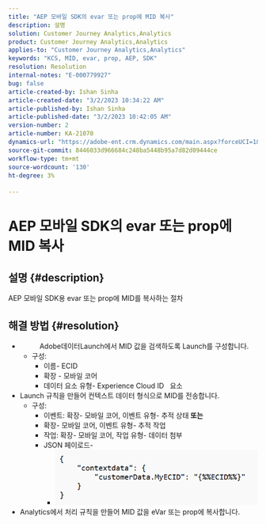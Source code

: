 ```yaml
---
title: "AEP 모바일 SDK의 evar 또는 prop에 MID 복사"
description: 설명
solution: Customer Journey Analytics,Analytics
product: Customer Journey Analytics,Analytics
applies-to: "Customer Journey Analytics,Analytics"
keywords: "KCS, MID, evar, prop, AEP, SDK"
resolution: Resolution
internal-notes: "E-000779927"
bug: false
article-created-by: Ishan Sinha
article-created-date: "3/2/2023 10:34:22 AM"
article-published-by: Ishan Sinha
article-published-date: "3/2/2023 10:42:05 AM"
version-number: 2
article-number: KA-21070
dynamics-url: "https://adobe-ent.crm.dynamics.com/main.aspx?forceUCI=1&pagetype=entityrecord&etn=knowledgearticle&id=b7ef91c6-e5b8-ed11-83fe-6045bd0065f9"
source-git-commit: 8446033d966684c248ba5448b95a7d82d09444ce
workflow-type: tm+mt
source-wordcount: '130'
ht-degree: 3%

---
```


# AEP 모바일 SDK의 evar 또는 prop에 MID 복사

## 설명 {#description}

AEP 모바일 SDK용 evar 또는 prop에 MID를 복사하는 절차

## 해결 방법 {#resolution}


- &#x200B;&#x200B;&#x200B; &#x200B; &#x200B; &#x200B; &#x200B; &#x200B; &#x200B; &#x200B; &#x200B; &#x200B;&#x200B; &#x200B;Adobe데이터Launch에서 MID 값을 검색하도록 Launch를 구성합니다. 
   - 구성:
      - 이름- ECID
      - 확장 - 모바일 코어
      - 데이터 요소 유형- Experience Cloud ID &#x200B;&#x200B;&#x200B; &#x200B; &#x200B;&#x200B;&#x200B;요소
- Launch 규칙을 만들어 컨텍스트 데이터 형식으로 MID를 전송합니다.
   - 구성:
      - 이벤트: 확장- 모바일 코어, 이벤트 유형- 추적 상태<b> 또는</b>
      - 확장- 모바일 코어, 이벤트 유형- 추적 작업
      - 작업: 확장- 모바일 코어, 작업 유형- 데이터 첨부
      - JSON 페이로드- 
         - ![](assets/3a13db8a-e6b8-ed11-83fe-6045bd0065f9.png)
- Analytics에서 처리 규칙을 만들어 MID 값을 eVar 또는 prop에 복사합니다.

<br> <br>



